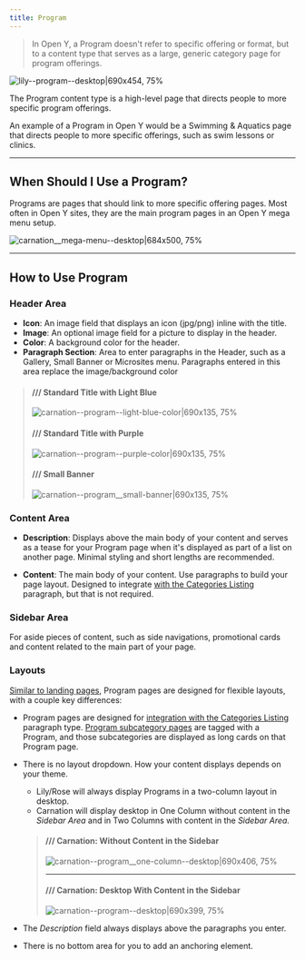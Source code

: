```yaml
---
title: Program
---
```


> In Open Y, a Program doesn't refer to specific offering or format, but to a content type that serves as a large, generic category page for program offerings.

![lily--program--desktop|690x454, 75%](upload://bpcGydlHcEsAnc6KAQpcR3Xou4i.jpeg)

The Program content type is a high-level page that directs people to more specific program offerings.

An example of a Program in Open Y would be a Swimming & Aquatics page that directs people to more specific offerings, such as swim lessons or clinics.

----

## When Should I Use a Program?
Programs are pages that should link to more specific offering pages. Most often in Open Y sites, they are the main program pages in an Open Y mega menu setup.

![carnation__mega-menu--desktop|684x500, 75%](upload://wFIrGVZ4jOvjo2BCVy4bqrdjKyO.png)

---

## How to Use Program
### Header Area

* **Icon**:  An image field that displays an icon (jpg/png) inline with the title.
* **Image**: An optional image field for a picture to display in the header.
* **Color**: A background color for the header.
* **Paragraph Section**: Area to enter paragraphs in the Header, such as a Gallery, Small Banner or Microsites menu. Paragraphs entered in this area replace the image/background color

> #### /// Standard Title with Light Blue
>![carnation--program--light-blue-color|690x135, 75%](upload://xo1lSNZJvORKlmD9QgjomMPFCWy.png)
>
> #### /// Standard Title with Purple
>
> ![carnation--program--purple-color|690x135, 75%](upload://zlRi8HDlsPa4VR8z7sr06qWfxpS.png)
>
> #### /// Small Banner
>
> ![carnation--program__small-banner|690x135, 75%](upload://AoohqAs6zBpZQlr0IBMosmAs0xS.jpeg)

### Content Area

* **Description**: Displays above the main body of your content and serves as a tease for your Program page when it's displayed as part of a list on another page. Minimal styling and short lengths are recommended.

* **Content**: The main body of your content. Use paragraphs to build your page layout. Designed to integrate [with the Categories Listing](https://community.openymca.org/t/categories-listing-paragraphs-open-y-user-docs/707) paragraph, but that is not required.

### Sidebar Area
For aside pieces of content, such as side navigations, promotional cards and content related to the main part of your page.

### Layouts
[Similar to landing pages](https://community.openymca.org/t/landing-page-content-types-open-y-user-docs/667), Program pages are designed for flexible layouts, with a couple key differences:

* Program pages are designed for [integration with the Categories Listing](https://community.openymca.org/t/categories-listing-paragraphs-open-y-user-docs/707) paragraph type. [Program subcategory pages](https://community.openymca.org/t/program-subcategory-content-types-open-y-user-docs/692) are tagged with a Program, and those subcategories are displayed as long cards on that Program page.

* There is no layout dropdown. How your content displays depends on your theme.

    * Lily/Rose will always display Programs in a two-column layout in desktop.
    * Carnation will display desktop in One Column without content in the *Sidebar Area* and in Two Columns with content in the *Sidebar Area.*

  > #### /// Carnation: Without Content in the Sidebar
  >
  > ![carnation--program__one-column--desktop|690x406, 75%](upload://yPi6qeCY9ICWIhTC3SR6OZt6bpR.jpeg)
  >
  > ---
  > #### /// Carnation: Desktop With Content in the Sidebar
  > ![carnation--program--desktop|690x399, 75%](upload://hfK8xJyzFInKkcwKWSrmXEeXwfi.jpeg)

* The *Description* field always displays above the paragraphs you enter.

* There is no bottom area for you to add an anchoring element.